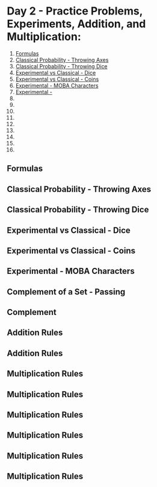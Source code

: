 # Day 2 - Practice Problems, Experiments, Addition, and Multiplication: 



01. [Formulas](#formulas)
02. [Classical Probability - Throwing Axes](#1)
03. [Classical Probability - Throwing Dice](#2)
04. [Experimental vs Classical - Dice](#3)
05. [Experimental vs Classical - Coins](#4)
06. [Experimental - MOBA Characters](#5)
07. [Experimental - ](#6)
08. [](#7)
09. [](#8)
10. [](#9)
11. [](#10)
12. [](#11)
13. [](#12)
14. [](#13)
15. [](#14)
16. [](#15)

## <a id="formulas"></a>Formulas

## <a id="1"></a>Classical Probability - Throwing Axes

## <a id="2"></a>Classical Probability - Throwing Dice

## <a id="3"></a>Experimental vs Classical - Dice

## <a id="4"></a>Experimental vs Classical - Coins

## <a id="5"></a>Experimental - MOBA Characters

## <a id="6"></a>Complement of a Set - Passing

## <a id="7"></a>Complement

## <a id="8"></a>Addition Rules

## <a id="9"></a>Addition Rules

## <a id="10"></a>Multiplication Rules

## <a id="11"></a>Multiplication Rules

## <a id="12"></a>Multiplication Rules

## <a id="13"></a>Multiplication Rules

## <a id="14"></a>Multiplication Rules

## <a id="15"></a>Multiplication Rules
